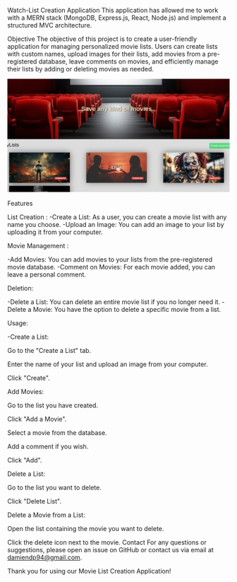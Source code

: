 Watch-List Creation Application
This application has allowed me to work with a MERN stack (MongoDB, Express.js, React, Node.js) and implement a structured MVC architecture.

Objective
The objective of this project is to create a user-friendly application for managing personalized movie lists. Users can create lists with custom names, upload images for their lists, add movies from a pre-registered database, leave comments on movies, and efficiently manage their lists by adding or deleting movies as needed.

![Design preview for the Body Mass Index Calculator coding challenge](./preview.png)

Features

List Creation :
-Create a List: As a user, you can create a movie list with any name you choose.
-Upload an Image: You can add an image to your list by uploading it from your computer.

Movie Management :

-Add Movies: You can add movies to your lists from the pre-registered movie database.
-Comment on Movies: For each movie added, you can leave a personal comment.

Deletion:

-Delete a List: You can delete an entire movie list if you no longer need it.
-Delete a Movie: You have the option to delete a specific movie from a list.

Usage:

-Create a List:

Go to the "Create a List" tab.

Enter the name of your list and upload an image from your computer.

Click "Create".

Add Movies:

Go to the list you have created.

Click "Add a Movie".

Select a movie from the database.

Add a comment if you wish.

Click "Add".

Delete a List:

Go to the list you want to delete.

Click "Delete List".

Delete a Movie from a List:

Open the list containing the movie you want to delete.

Click the delete icon next to the movie.
Contact
For any questions or suggestions, please open an issue on GitHub or contact us via email at damiendp94@gmail.com.

Thank you for using our Movie List Creation Application!
